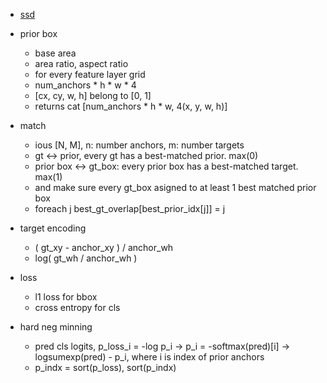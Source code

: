 
- [ssd]()

- prior box
    - base area
    - area ratio, aspect ratio
    - for every feature layer grid
    - num_anchors * h * w * 4
    - [cx, cy, w, h] belong to [0, 1] 
    - returns cat [num_anchors * h * w, 4(x, y, w, h)]

- match 
    - ious [N, M], n: number anchors, m: number targets
    - gt <-> prior, every gt has a best-matched prior. max(0)
    - prior box <-> gt_box: every prior box has a best-matched target. max(1)
    - and make sure every gt_box asigned to at least 1 best matched prior box
    - foreach j best_gt_overlap[best_prior_idx[j]] = j 

- target encoding
    - ( gt_xy - anchor_xy ) / anchor_wh
    - log( gt_wh / anchor_wh )

- loss
    - l1 loss for bbox
    - cross entropy for cls

- hard neg minning
    - pred cls logits, p_loss_i = -log p_i -> p_i = -softmax(pred)[i] -> logsumexp(pred) - p_i, where i is index of prior anchors
    - p_indx = sort(p_loss), sort(p_indx)